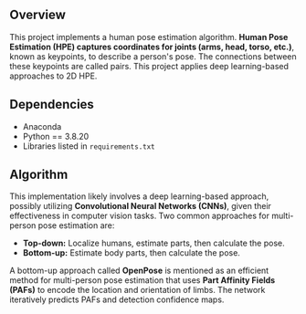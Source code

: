 ## Overview

This project implements a human pose estimation algorithm. **Human Pose Estimation (HPE) captures coordinates for joints (arms, head, torso, etc.)**, known as keypoints, to describe a person's pose. The connections between these keypoints are called pairs. This project applies deep learning-based approaches to 2D HPE.

## Dependencies

*   Anaconda
*   Python == 3.8.20
*   Libraries listed in `requirements.txt`

## Algorithm

This implementation likely involves a deep learning-based approach, possibly utilizing **Convolutional Neural Networks (CNNs)**, given their effectiveness in computer vision tasks. Two common approaches for multi-person pose estimation are:

*   **Top-down:** Localize humans, estimate parts, then calculate the pose.
*   **Bottom-up:** Estimate body parts, then calculate the pose.

A bottom-up approach called **OpenPose** is mentioned as an efficient method for multi-person pose estimation that uses **Part Affinity Fields (PAFs)** to encode the location and orientation of limbs. The network iteratively predicts PAFs and detection confidence maps.
